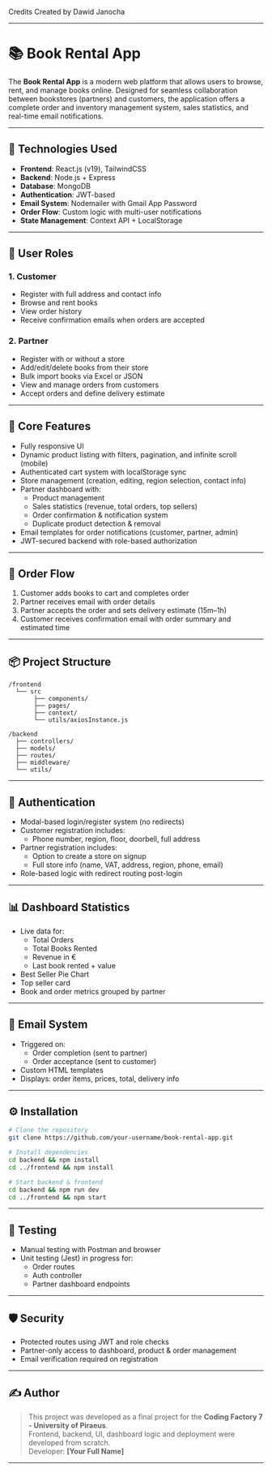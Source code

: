 Credits
Created by Dawid Janocha 

---

# 📚 Book Rental App

The **Book Rental App** is a modern web platform that allows users to browse, rent, and manage books online. Designed for seamless collaboration between bookstores (partners) and customers, the application offers a complete order and inventory management system, sales statistics, and real-time email notifications.

---

## 🔧 Technologies Used

- **Frontend**: React.js (v19), TailwindCSS
- **Backend**: Node.js + Express
- **Database**: MongoDB
- **Authentication**: JWT-based
- **Email System**: Nodemailer with Gmail App Password
- **Order Flow**: Custom logic with multi-user notifications
- **State Management**: Context API + LocalStorage

---

## 👥 User Roles

### 1. Customer
- Register with full address and contact info
- Browse and rent books
- View order history
- Receive confirmation emails when orders are accepted

### 2. Partner
- Register with or without a store
- Add/edit/delete books from their store
- Bulk import books via Excel or JSON
- View and manage orders from customers
- Accept orders and define delivery estimate

---

## 🧩 Core Features

- Fully responsive UI
- Dynamic product listing with filters, pagination, and infinite scroll (mobile)
- Authenticated cart system with localStorage sync
- Store management (creation, editing, region selection, contact info)
- Partner dashboard with:
  - Product management
  - Sales statistics (revenue, total orders, top sellers)
  - Order confirmation & notification system
  - Duplicate product detection & removal
- Email templates for order notifications (customer, partner, admin)
- JWT-secured backend with role-based authorization

---

## 🔄 Order Flow

1. Customer adds books to cart and completes order
2. Partner receives email with order details
3. Partner accepts the order and sets delivery estimate (15m–1h)
4. Customer receives confirmation email with order summary and estimated time

---

## 📦 Project Structure

```
/frontend
  └── src
       ├── components/
       ├── pages/
       ├── context/
       └── utils/axiosInstance.js

/backend
  ├── controllers/
  ├── models/
  ├── routes/
  ├── middleware/
  └── utils/
```

---

## 🔐 Authentication

- Modal-based login/register system (no redirects)
- Customer registration includes:
  - Phone number, region, floor, doorbell, full address
- Partner registration includes:
  - Option to create a store on signup
  - Full store info (name, VAT, address, region, phone, email)
- Role-based logic with redirect routing post-login

---

## 📊 Dashboard Statistics

- Live data for:
  - Total Orders
  - Total Books Rented
  - Revenue in €
  - Last book rented + value
- Best Seller Pie Chart
- Top seller card
- Book and order metrics grouped by partner

---

## 📩 Email System

- Triggered on:
  - Order completion (sent to partner)
  - Order acceptance (sent to customer)
- Custom HTML templates
- Displays: order items, prices, total, delivery info

---

## ⚙️ Installation

```bash
# Clone the repository
git clone https://github.com/your-username/book-rental-app.git

# Install dependencies
cd backend && npm install
cd ../frontend && npm install

# Start backend & frontend
cd backend && npm run dev
cd ../frontend && npm start
```

---

## 🧪 Testing

- Manual testing with Postman and browser
- Unit testing (Jest) in progress for:
  - Order routes
  - Auth controller
  - Partner dashboard endpoints

---

## 🛡️ Security

- Protected routes using JWT and role checks
- Partner-only access to dashboard, product & order management
- Email verification required on registration

---

## ✍️ Author

> This project was developed as a final project for the **Coding Factory 7 - University of Piraeus**.  
> Frontend, backend, UI, dashboard logic and deployment were developed from scratch.  
> Developer: **[Your Full Name]**  

---
